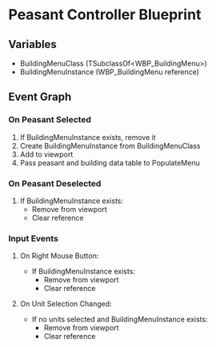 # Peasant Controller Blueprint

## Variables
- BuildingMenuClass (TSubclassOf<WBP_BuildingMenu>)
- BuildingMenuInstance (WBP_BuildingMenu reference)

## Event Graph
### On Peasant Selected
1. If BuildingMenuInstance exists, remove it
2. Create BuildingMenuInstance from BuildingMenuClass
3. Add to viewport
4. Pass peasant and building data table to PopulateMenu

### On Peasant Deselected
1. If BuildingMenuInstance exists:
   - Remove from viewport
   - Clear reference

### Input Events
1. On Right Mouse Button:
   - If BuildingMenuInstance exists:
     * Remove from viewport
     * Clear reference

2. On Unit Selection Changed:
   - If no units selected and BuildingMenuInstance exists:
     * Remove from viewport
     * Clear reference 